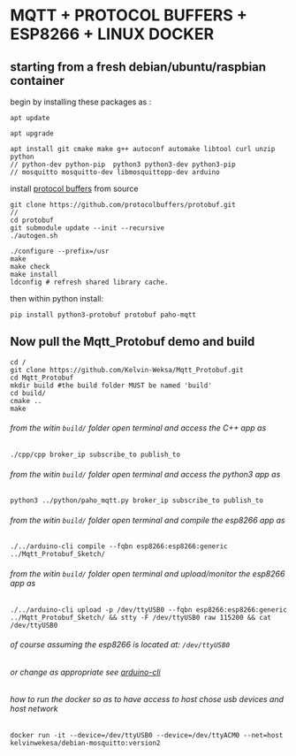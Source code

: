 # MQTT + PROTOCOL BUFFERS + ESP8266 + LINUX DOCKER

## starting from a fresh debian/ubuntu/raspbian container

begin by installing these packages as :
```
apt update

apt upgrade

apt install git cmake make g++ autoconf automake libtool curl unzip python 
// python-dev python-pip  python3 python3-dev python3-pip 
// mosquitto mosquitto-dev libmosquittopp-dev arduino
```

install [protocol buffers](https://github.com/protocolbuffers/protobuf/blob/master/src/README.md) from source
```
git clone https://github.com/protocolbuffers/protobuf.git
// 
cd protobuf
git submodule update --init --recursive
./autogen.sh
 
./configure --prefix=/usr
make
make check
make install
ldconfig # refresh shared library cache.
```

then within python install:

```
pip install python3-protobuf protobuf paho-mqtt
```


## Now pull the Mqtt_Protobuf demo and build

```
cd /
git clone https://github.com/Kelvin-Weksa/Mqtt_Protobuf.git
cd Mqtt_Protobuf
mkdir build #the build folder MUST be named 'build'
cd build/
cmake ..
make
```

###### from the witin `build/` folder open terminal and access the C++ app as
```
./cpp/cpp broker_ip subscribe_to publish_to
```

###### from the witin `build/` folder open terminal and access the python3 app as
```
python3 ../python/paho_mqtt.py broker_ip subscribe_to publish_to
```

###### from the witin `build/` folder open terminal and compile the esp8266 app as
```
./../arduino-cli compile --fqbn esp8266:esp8266:generic  ../Mqtt_Protobuf_Sketch/
```

###### from the witin `build/` folder open terminal and upload/monitor the esp8266 app as
```
./../arduino-cli upload -p /dev/ttyUSB0 --fqbn esp8266:esp8266:generic ../Mqtt_Protobuf_Sketch/ && stty -F /dev/ttyUSB0 raw 115200 && cat /dev/ttyUSB0
```
###### of course assuming the esp8266 is located at: `/dev/ttyUSB0`
###### or change as appropriate see [arduino-cli](https://arduino.github.io/arduino-cli/latest/getting-started/)


###### how to run the docker so as to have access to host chose usb devices and host network
```
docker run -it --device=/dev/ttyUSB0 --device=/dev/ttyACM0 --net=host kelvinwekesa/debian-mosquitto:version2
```

